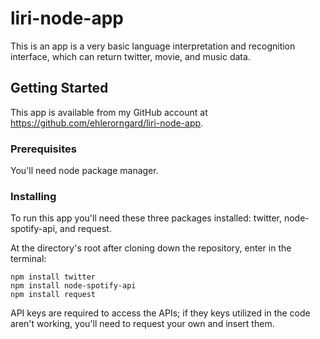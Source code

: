 # liri-node-app

This is an app is a very basic language interpretation and recognition interface, which can return twitter, movie, and music data.  

## Getting Started

This app is available from my GitHub account at https://github.com/ehlerorngard/liri-node-app.  

### Prerequisites

You'll need node package manager.  


### Installing

To run this app you'll need these three packages installed:  twitter, node-spotify-api, and request.  

At the directory's root after cloning down the repository, enter in the terminal:

```
npm install twitter
npm install node-spotify-api
npm install request

```

API keys are required to access the APIs;  if they keys utilized in the code aren't working, you'll need to request your own and insert them.  